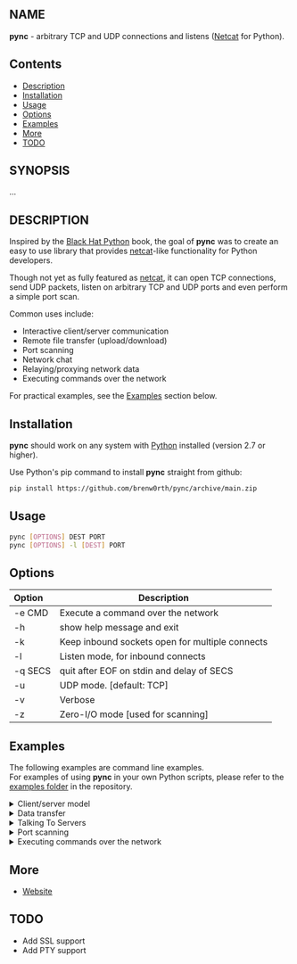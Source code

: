 ## NAME
**pync** - arbitrary TCP and UDP connections and listens ([Netcat](https://en.wikipedia.org/wiki/Netcat) for Python).

## Contents
* [Description](#description)
* [Installation](#installation)
* [Usage](#usage)
* [Options](#options)
* [Examples](#examples)
* [More](#more)
* [TODO](#todo)

## SYNOPSIS
...

## DESCRIPTION
Inspired by the [Black Hat Python](https://github.com/EONRaider/blackhat-python3) book,
the goal of **pync** was to create an easy to use library that
provides [netcat](https://en.wikipedia.org/wiki/Netcat)-like functionality for Python developers.</br>

Though not yet as fully featured as [netcat](https://en.wikipedia.org/wiki/Netcat), it can
open TCP connections, send UDP packets, listen
on arbitrary TCP and UDP ports and even perform
a simple port scan.

Common uses include:
* Interactive client/server communication
* Remote file transfer (upload/download)
* Port scanning
* Network chat
* Relaying/proxying network data
* Executing commands over the network

For practical examples, see the [Examples](#examples) section below.

## Installation
**pync** should work on any system with  [Python](https://www.python.org/)
installed (version 2.7 or higher).

Use Python's pip command to install **pync** straight from github:
   ```sh
   pip install https://github.com/brenw0rth/pync/archive/main.zip
   ```
   
## Usage
```sh
pync [OPTIONS] DEST PORT
pync [OPTIONS] -l [DEST] PORT
```
   
## Options
| Option     | Description                                     |
| :--------- | ----------------------------------------------- |
| -e CMD     | Execute a command over the network              |
| -h         | show help message and exit                      |
| -k         | Keep inbound sockets open for multiple connects |
| -l         | Listen mode, for inbound connects               |
| -q SECS    | quit after EOF on stdin and delay of SECS       |
| -u         | UDP mode. [default: TCP]                        |
| -v         | Verbose                                         |
| -z         | Zero-I/O mode [used for scanning]               |

## Examples
The following examples are command line examples.</br>
For examples of using **pync** in your own Python scripts, please
refer to the [examples folder](https://github.com/brenw0rth/pync/tree/main/examples) in the repository.

<details>
<summary>Client/server model</summary>

---
Building a basic client/server model using **pync** is quite simple.</br>
On one console, start by creating a TCP server to listen for a connection:
   ```sh
   pync -l 1234
   ```
   
On a second console/machine, create a client to connect to the server:
   ```sh
   pync localhost 1234
   ```
   
There should now be a connection and anything typed in one console
should display in the other and vice-versa.</br>
The connection may be terminated using Ctrl-C.

This may not seem very useful right now but as you'll see in later
examples, you can use this idea to transfer files and other cool stuff.

---
</details>

<details>
<summary>Data transfer</summary>

---
> :warning: WARNING</br>
> Please do not transfer any sensitive information using the
> following methods as the connections are not encrypted/secure.

Expanding upon the previous client/server example, we can easily
transfer data between connections.</br>

Start by creating a TCP server and connecting a file to
pync's standard input.</br>
This server will send the contents of the file to any client
that connects:
   ```sh
   pync -l 1234 < filename.in
   ```
   
Using another machine, connect to the server and capture output
to a new file:
   ```sh
   pync host.example.com 1234 > filename.out
   ```
   
During the file transfer, there won't be any progress indication.</br>
The connection will close automatically after the file has been transferred.

---
</details>

<details>
<summary>Talking To Servers</summary>
</details>

<details>
<summary>Port scanning</summary>
</details>

<details>
<summary>Executing commands over the network</summary>
</details>

## More
* [Website](https://brenw0rth.github.io/pync)

## TODO
* Add SSL support
* Add PTY support
